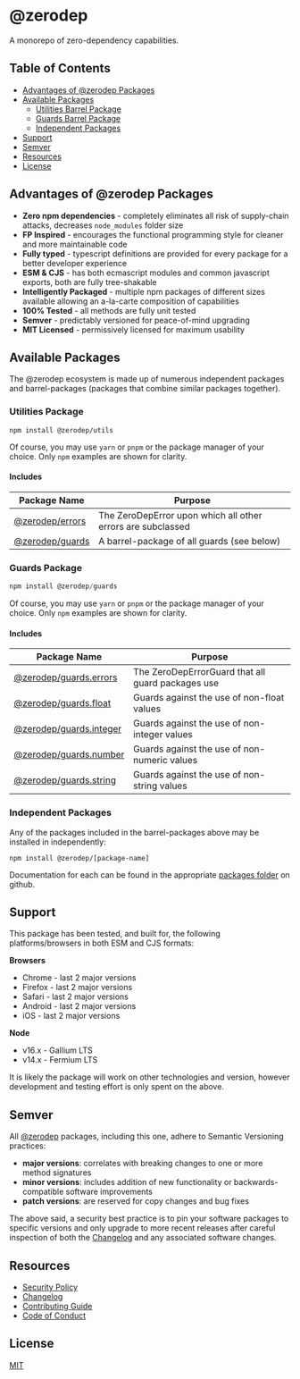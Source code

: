# @zerodep

A monorepo of zero-dependency capabilities.

## Table of Contents

- [Advantages of @zerodep Packages](#advantages-of-zerodep-packages)
- [Available Packages](#available-packages)
  - [Utilities Barrel Package](#utilities-package)
  - [Guards Barrel Package](#guards-package)
  - [Independent Packages](#independent-packages)
- [Support](#support)
- [Semver](#semver)
- [Resources](#resources)
- [License](#license)


## Advantages of @zerodep Packages

- **Zero npm dependencies** - completely eliminates all risk of supply-chain attacks, decreases `node_modules` folder size
- **FP Inspired** - encourages the functional programming style for cleaner and more maintainable code
- **Fully typed** - typescript definitions are provided for every package for a better developer experience
- **ESM & CJS** - has both ecmascript modules and common javascript exports, both are fully tree-shakable
- **Intelligently Packaged** - multiple npm packages of different sizes available allowing an a-la-carte composition of capabilities
- **100% Tested** - all methods are fully unit tested
- **Semver** - predictably versioned for peace-of-mind upgrading
- **MIT Licensed** - permissively licensed for maximum usability

## Available Packages

The @zerodep ecosystem is made up of numerous independent packages and barrel-packages (packages that combine similar packages together).

### Utilities Package

```
npm install @zerodep/utils
```

Of course, you may use `yarn` or `pnpm` or the package manager of your choice. Only `npm` examples are shown for clarity.

#### Includes

| Package Name | Purpose |
| --- | --- |
| [@zerodep/errors](https://github.com/cdepage/zerodep/tree/main/packages/errors) | The ZeroDepError upon which all other errors are subclassed |
| [@zerodep/guards](https://github.com/cdepage/zerodep/tree/main/packages/guards) | A barrel-package of all guards (see below) |

### Guards Package

```typescript
npm install @zerodep/guards
```

Of course, you may use `yarn` or `pnpm` or the package manager of your choice. Only `npm` examples are shown for clarity.

#### Includes

| Package Name | Purpose |
| --- | --- |
| [@zerodep/guards.errors](https://github.com/cdepage/zerodep/tree/main/packages/guards.errors) | The ZeroDepErrorGuard that all guard packages use |
| [@zerodep/guards.float](https://github.com/cdepage/zerodep/tree/main/packages/guards.float) | Guards against the use of non-float values |
| [@zerodep/guards.integer](https://github.com/cdepage/zerodep/tree/main/packages/guards.integer) | Guards against the use of non-integer values |
| [@zerodep/guards.number](https://github.com/cdepage/zerodep/tree/main/packages/guards.number) | Guards against the use of non-numeric values |
| [@zerodep/guards.string](https://github.com/cdepage/zerodep/tree/main/packages/guards.string) | Guards against the use of non-string values |

### Independent Packages

Any of the packages included in the barrel-packages above may be installed in independently:
```
npm install @zerodep/[package-name]
```

Documentation for each can be found in the appropriate [packages folder](https://github.com/cdepage/zerodep/tree/main/packages) on github.

## Support

This package has been tested, and built for, the following platforms/browsers in both ESM and CJS formats:

**Browsers**

- Chrome - last 2 major versions
- Firefox - last 2 major versions
- Safari - last 2 major versions
- Android - last 2 major versions
- iOS - last 2 major versions

**Node**

- v16.x - Gallium LTS
- v14.x - Fermium LTS

It is likely the package will work on other technologies and version, however development and testing effort is only spent on the above.

## Semver

All [@zerodep](https://github.com/cdepage/zerodep) packages, including this one, adhere to Semantic Versioning practices:

- **major versions**: correlates with breaking changes to one or more method signatures
- **minor versions**: includes addition of new functionality or backwards-compatible software improvements
- **patch versions**: are reserved for copy changes and bug fixes

The above said, a security best practice is to pin your software packages to specific versions and only upgrade to more recent releases after careful inspection of both the [Changelog](https://github.com/cdepage/zerodep/packages/guards.string/CHANGELOG.md) and any associated software changes.

## Resources

- [Security Policy](https://github.com/cdepage/zerodep/blob/main/SECURITY.md)
- [Changelog](https://github.com/cdepage/zerodep/packages/guards.string/CHANGELOG.md)
- [Contributing Guide](https://github.com/cdepage/zerodep/blob/main/CONTRIBUTING.md)
- [Code of Conduct](https://github.com/cdepage/zerodep/blob/main/CODE_OF_CONDUCT.md)

## License

[MIT](https://github.com/cdepage/zerodep/blob/main/LICENSE)
